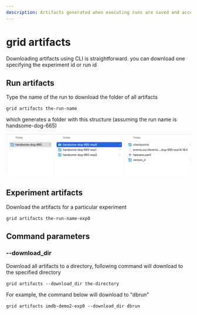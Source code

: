 ```yaml
---
description: Artifacts generated when executing runs are saved and accessible
---
```


# grid artifacts

Downloading artifacts using CLI is straightforward. you can download one specifying the experiment id or run id

## Run artifacts

Type the name of the run to download the folder of all artifacts

```text
grid artifacts the-run-name
```

which generates a folder with this structure \(assuming the run name is handsome-dog-665\)

![](../../../.gitbook/assets/image%20%2875%29.png)

## Experiment artifacts

Download the artifacts for a particular experiment

```text
grid artifacts the-run-name-exp0
```

## Command parameters

### --download\_dir

Download all artifacts to a directory, following command will download to the specified directory

```text
grid artifacts --download_dir the-directory
```

For example, the command below will download to "dbrun"

```text
grid artifacts imdb-demo2-exp0 --download_dir dbrun
```

